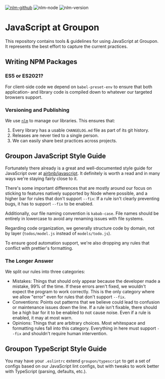 [![nlm-github](https://img.shields.io/badge/github-groupon%2Fjavascript%2Fissues-F4D03F?logo=github&logoColor=white)](https://github.com/groupon/javascript/issues)
![nlm-node](https://img.shields.io/badge/node-%3E%3D12-blue?logo=node.js&logoColor=white)
![nlm-version](https://img.shields.io/badge/version-11.0.6-blue?logo=version&logoColor=white)
# JavaScript at Groupon

This repository contains tools & guidelines for using JavaScript at Groupon.
It represents the best effort to capture the current practices.

## Writing NPM Packages

### ES5 or ES2021?

For client-side code we depend on `babel-preset-env` to ensure that both application-
and library code is compiled down to whatever our targeted browsers support.

### Versioning and Publishing

We use [`nlm`](https://github.com/groupon/nlm) to manage our libraries.
This ensures that:

1. Every library has a usable `CHANGELOG.md` file as part of its git history.
1. Releases are never tied to a single person.
1. We can easily share best practices across projects.

## Groupon JavaScript Style Guide

Fortunately there already is a great and well-documented style guide for JavaScript 
over at [airbnb/javascript](https://github.com/airbnb/javascript).
It definitely is worth a read and in many ways we're staying fairly close to it.

There's some important differences that are mostly around our focus on sticking to 
features natively supported by Node where possible, and a higher bar for rules that 
don't support `--fix`: If a rule isn't clearly preventing bugs, it has to support 
`--fix` to be enabled.

Additionally, our file naming convention is `kabab-case`.  File names should be entirely 
in lowercase to avoid any renaming issues with file systems.

Regarding code organization, we generally structure code by domain, not by layer 
(`todos/model.js` instead of `models/todo.js`).

To ensure good automation support, we're also dropping any rules that conflict with 
prettier's formatting.

### The Longer Answer

We split our rules into three categories:

* Mistakes: Things that should only appear because the developer made a mistake, 
99% of the time.
  If these errors aren't fixed, we wouldn't expect the program to work correctly.
  This is the only category where we allow "error" even for rules that don't support 
  `--fix`.
* Conventions: Points out patterns that we believe could lead to confusion or 
maintenance issues down the line.
  If a rule isn't fixable, there should be a high bar for it to be enabled to 
  not cause noise.
  Even if a rule is enabled, it may at most warn.
* Opinions: Things that are arbitrary choices. Most whitespace and formatting rules 
fall into this category.
  Everything in here must support `--fix` and shouldn't require human intervention.

## Groupon TypeScript Style Guide

You may have your `.eslintrc` extend `groupon/typescript` to get a set of
configs based on our JavaScript lint configs, but with tweaks to work better
with TypeScript (parsing, defaults, etc.).